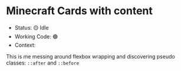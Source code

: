 # Minecraft Cards with content

- Status: 🟡 Idle
- Working Code: 🟢
- Context:

This is me messing around flexbox wrapping and discovering pseudo classes: `::after` and `::before`

